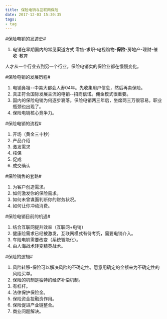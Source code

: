 ```yaml
---
title: 保险电销与互联网保险
date: 2017-12-03 15:30:35
tags:
- tag
---
```


#保险电销的发迹史#

1. 电销在早期国内的常见渠道方式
零售-求职-电视购物-**保险**-房地产-理财-催收-教育

人才从一个行业去到另一个行业。保险电销卖的保险业都在慢慢变化。

#保险电销的发展历程#

1. 电销鼻祖--中美大都会人寿04年。先收集用户信息，然后再卖保险。
2. 真正符合国际发展主流的电销--招商信诺。佣金模式很重要。
3. 国内的保险电销为何逐步衰落。保险电销两三年后，坐席两三万很容易。职业瓶颈也出现了。
4. 保险电销核心竞争力。

#保险电销的流程#

1. 开场（黄金三十秒）
2. 产品介绍
3. 激发需求
4. 核保
5. 促成
6. 成交确认

#保险销售的套路#

1. 为客户创造需求。
2. 如何激发你的保险需求。
3. 如何未曾谋面判断你的财务状况。
4. 如何让你冲动消费。

#保险电销目前的机遇#

1. 结合互联网提升效率（互联网+电销）
2. 健康险需求已经被激发，互联网模式有待考究，需要电销介入。
3. 车险电销需要改变（系统智能化）。
4. 由人海战术转变精英战术。


#保险的逻辑#

1. 风险转移-保险可以解决风险的不确定性。愿意用确定的金额来为不确定性的风险买单。
2. 保险的机制是独特的经济补偿机制。
 1. 有杠杆。
 2. 法律保护保险金。
3. 保险资金投融资作用。
4. 保险促进产业链整合。
5. 商业问题解决。
